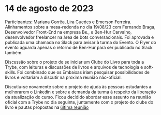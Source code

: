 # 14 de agosto de 2023

Participantes: Mariana Corrêa, Lira Guedes e Emerson Ferreira. 
Alinhamentos sobre a mesa-redonda no dia 19/08/23 com Fernando Braga, Desenvolvedor Front-End na empresa Be., e Ben-Hur Carvalho, desenvolvedor freelancer na área de bots conversacionais.
Foi aprovada e publicada uma chamada no Slack para avisar à turma do Evento. O Flyer do evento aguarda apenas o retorno de Ben-Hur para ser publicado no Slack também. 

Discussão sobre o projeto de se iniciar um Clube do Livro para toda a Trybe, com leituras e discussões de livros e arquivos de tecnologia e soft-skills.
Foi combinado que os Embaixas iriam pesquisar possibilidades de livros e voltariam a discutir na proxima reunião não-oficial.

Discutiu-se novamente sobre o projeto de ajuda às pessoas estudantes a melhorarem o Linkedin e sobre a demanda da turma à respeito da liberação da atualização do curso. 
Ficou decidido abordar esse assunto na reunião oficial com a Trybe no dia seguinte, juntamente com o projeto do clube do livro e pautas propostas na [última reunião](https://github.com/marianapcorrea/Atas-Turma31/blob/master/09-08-23.md)
